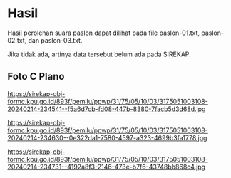 # Hasil

Hasil perolehan suara paslon dapat dilihat pada file paslon-01.txt, paslon-02.txt, dan paslon-03.txt.

Jika tidak ada, artinya data tersebut belum ada pada SIREKAP.

## Foto C Plano

https://sirekap-obj-formc.kpu.go.id/893f/pemilu/ppwp/31/75/05/10/03/3175051003108-20240214-234541--f5a6d7cb-fd08-447b-8380-7facb5d3d68d.jpg

https://sirekap-obj-formc.kpu.go.id/893f/pemilu/ppwp/31/75/05/10/03/3175051003108-20240214-234630--0e322da1-7580-4597-a323-4699b3fa1778.jpg

https://sirekap-obj-formc.kpu.go.id/893f/pemilu/ppwp/31/75/05/10/03/3175051003108-20240214-234731--4192a8f3-2146-473e-b7f6-43748bb868c4.jpg
